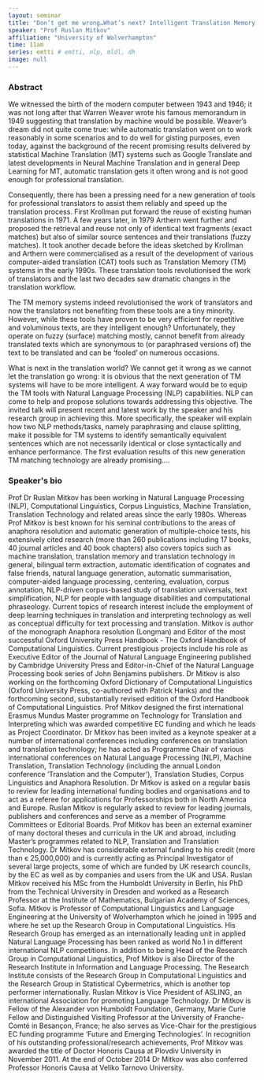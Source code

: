 ```yaml
---
layout: seminar
title: "Don’t get me wrong…What’s next? Intelligent Translation Memory Systems…"
speaker: "Prof Ruslan Mitkov"
affiliation: "University of Wolverhampton"
time: 11am
series: emtti # emtti, nlp, mldl, dh 
image: null 
---
```


### Abstract

We witnessed the birth of the modern computer between 1943 and 1946; it was not long after that Warren Weaver wrote his famous memorandum in 1949 suggesting that translation by machine would be possible. Weaver’s dream did not quite come true: while automatic translation went on to work reasonably in some scenarios and to do well for gisting purposes, even today, against the background of the recent promising results delivered by statistical Machine Translation (MT) systems such as Google Translate and latest developments in Neural Machine Translation and in general Deep Learning for MT, automatic translation gets it often wrong and is not good enough for professional translation.
 
Consequently, there has been a pressing need for a new generation of tools for professional translators to assist them reliably and speed up the translation process. First Krollman put forward the reuse of existing human translations in 1971. A few years later, in 1979 Arthern went further and proposed the retrieval and reuse not only of identical text fragments (exact matches) but also of similar source sentences and their translations (fuzzy matches). It took another decade before the ideas sketched by Krollman and Arthern were commercialised as a result of the development of various computer-aided translation (CAT) tools such as Translation Memory (TM) systems in the early 1990s.  These translation tools revolutionised the work of translators and the last two decades saw dramatic changes in the translation workflow.
 
The TM memory systems indeed revolutionised the work of translators and now the translators not benefiting from these tools are a tiny minority. However, while these tools have proven to be very efficient for repetitive and voluminous texts, are they intelligent enough? Unfortunately, they operate on fuzzy (surface) matching mostly, cannot benefit from already translated texts which are synonymous to (or paraphrased versions of) the text to be translated and can be ‘fooled’ on numerous occasions.
 
What is next in the translation world? We cannot get it wrong as we cannot let the translation go wrong: it is obvious that the next generation of TM systems will have to be more intelligent.  A way forward would be to equip the TM tools with Natural Language Processing (NLP) capabilities. NLP can come to help and propose solutions towards addressing this objective.  The invited talk will present recent and latest work by the speaker and his research group in achieving this. More specifically, the speaker will explain how two NLP methods/tasks, namely paraphrasing and clause splitting, make it possible for TM systems to identify semantically equivalent sentences which are not necessarily identical or close syntactically and enhance performance. The first evaluation results of this new generation TM matching technology are already promising….

### Speaker's bio

Prof Dr Ruslan Mitkov has been working in Natural Language Processing (NLP), Computational Linguistics, Corpus Linguistics, Machine Translation, Translation Technology and related areas since the early 1980s. Whereas Prof Mitkov is best known for his seminal contributions to the areas of anaphora resolution and automatic generation of multiple-choice tests, his extensively cited research (more than 260 publications including 17 books, 40 journal articles and 40 book chapters) also covers topics such as machine translation, translation memory and translation technology in general, bilingual term extraction, automatic identification of cognates and false friends, natural language generation, automatic summarisation, computer-aided language processing, centering, evaluation, corpus annotation, NLP-driven corpus-based study of translation universals, text simplification, NLP for people with language disabilities and computational phraseology. Current topics of research interest include the employment of deep learning techniques in translation and interpreting technology as well as conceptual difficulty for text processing and translation. Mitkov is author of the monograph Anaphora resolution (Longman) and Editor of the most successful Oxford University Press Handbook - The Oxford Handbook of Computational Linguistics. Current prestigious projects include his role as Executive Editor of the Journal of Natural Language Engineering published by Cambridge University Press and Editor-in-Chief of the Natural Language Processing book series of John Benjamins publishers. Dr Mitkov is also working on the forthcoming Oxford Dictionary of Computational Linguistics (Oxford University Press, co-authored with Patrick Hanks) and the forthcoming second, substantially revised edition of the Oxford Handbook of Computational Linguistics. Prof Mitkov designed the first international Erasmus Mundus Master programme on Technology for Translation and Interpreting which was awarded competitive EC funding and which he leads as Project Coordinator. Dr Mitkov has been invited as a keynote speaker at a number of international conferences including conferences on translation and translation technology; he has acted as Programme Chair of various international conferences on Natural Language Processing (NLP), Machine Translation, Translation Technology (including the annual London conference ‘Translation and the Computer’), Translation Studies, Corpus Linguistics and Anaphora Resolution. Dr Mitkov is asked on a regular basis to review for leading international funding bodies and organisations and to act as a referee for applications for Professorships both in North America and Europe. Ruslan Mitkov is regularly asked to review for leading journals, publishers and conferences and serve as a member of Programme Committees or Editorial Boards. Prof Mitkov has been an external examiner of many doctoral theses and curricula in the UK and abroad, including Master’s programmes related to NLP, Translation and Translation Technology. Dr Mitkov has considerable external funding to his credit (more than є 25,000,000) and is currently acting as Principal Investigator of several large projects, some of which are funded by UK research councils, by the EC as well as by companies and users from the UK and USA. Ruslan Mitkov received his MSc from the Humboldt University in Berlin, his PhD from the Technical University in Dresden and worked as a Research Professor at the Institute of Mathematics, Bulgarian Academy of Sciences, Sofia. Mitkov is Professor of Computational Linguistics and Language Engineering at the University of Wolverhampton which he joined in 1995 and where he set up the Research Group in Computational Linguistics. His Research Group has emerged as an internationally leading unit in applied Natural Language Processing has been ranked as world No.1 in different international NLP competitions. In addition to being Head of the Research Group in Computational Linguistics, Prof Mitkov is also Director of the Research Institute in Information and Language Processing. The Research Institute consists of the Research Group in Computational Linguistics and the Research Group in Statistical Cybermetrics, which is another top performer internationally. Ruslan Mitkov is Vice President of ASLING, an international Association for promoting Language Technology. Dr Mitkov is Fellow of the Alexander von Humboldt Foundation, Germany, Marie Curie Fellow and Distinguished Visiting Professor at the University of Franche-Comté in Besançon, France; he also serves as Vice-Chair for the prestigious EC funding programme ‘Future and Emerging Technologies’. In recognition of his outstanding professional/research achievements, Prof Mitkov was awarded the title of Doctor Honoris Causa at Plovdiv University in November 2011. At the end of October 2014 Dr Mitkov was also conferred Professor Honoris Causa at Veliko Tarnovo University.
